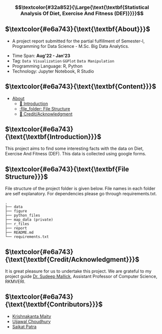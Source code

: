 
### $$\textcolor{#32a852}{\Large{\text{\textbf{Statistical Analysis Of Diet, Exercise And Fitness (DEF)}}}}$$

<!-- > **Note**
> This is a note

> **Warning**
> This is a warning -->

## $\textcolor{#e6a743}{\text{\textbf{About}}}$
- A project report submitted for the partial fulfillment of Semester-I, Programming for Data Science - M.Sc. Big Data Analytics.
<!-- - Credit: [Krishnakanta Maity](https://github.com/iamkkmcmd), Reg No: B2130035, Department of Computer Science, RKMVERI, Howrah  -->
- Time Span: **Aug'22 - Jan'23**
- Tag:  `Data Visualization` `GGPlot` `Data Manipulation` 
- Programming Language: R, Python
- Technology: Jupyter Notebook, R Studio

## $\textcolor{#e6a743}{\text{\textbf{Content}}}$

- [About](#about)
  - [:beginner: Introduction](#beginner-introduction)
  - [:file\_folder: File Structure](#file_folder-file-structure)
  - [:star2: Credit/Acknowledgment](#star2-creditacknowledgment)

## $\textcolor{#e6a743}{\text{\textbf{Introduction}}}$
This project aims to find some interesting facts with the data on Diet, Exercise And Fitness (DEF). This data is collected using google forms.


## $\textcolor{#e6a743}{\text{\textbf{File Structure}}}$
File structure of the project folder is given below. File names in each folder are self explanatory. For dependencies please go through requirements.txt.

```
.
├── data
├── figure
├── python_files
├── map_data (private)
├── r_files
├── report
├── README.md
└── requirements.txt
```

## $\textcolor{#e6a743}{\text{\textbf{Credit/Acknowledgment}}}$ 
It is great pleasure for us to undertake this project. We are grateful to my project guide [Dr. Sudeep Mallick](), Assistant Professor of Computer Science, RKMVERI.

## $\textcolor{#e6a743}{\text{\textbf{Contributors}}}$
- [Krishnakanta Maity](https://iamkkmcmd.github.io)
- [Ujjawal Choudhury](https://github.com/u77w41)
- [Saikat Patra]()

